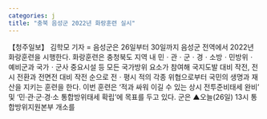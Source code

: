 ```yaml
---
categories: j
title: "충북 음성군 2022년 화랑훈련 실시"
---
```

【청주일보】 김학모 기자 = 음성군은 26일부터 30일까지 음성군 전역에서 2022년 화랑훈련을 시행한다. 화랑훈련은 충청북도 지역 내 민ㆍ관ㆍ군ㆍ경ㆍ소방ㆍ민방위ㆍ예비군과 국가ㆍ군사 중요시설 등 모든 국가방위 요소가 참여해 국지도발 대비 작전, 전시 전환과 전면전 대비 작전 순으로 전ㆍ평시 적의 각종 위협으로부터 국민의 생명과 재산을 지키는 훈련을 한다. 이번 훈련은 ‘적과 싸워 이길 수 있는 상시 전투준비태세 완비’ 및 ‘민·관·군·경·소 통합방위태세 확립’에 목표를 두고 있다. 군은 ▲오늘(26일) 13시 통합방위지원본부 개소를